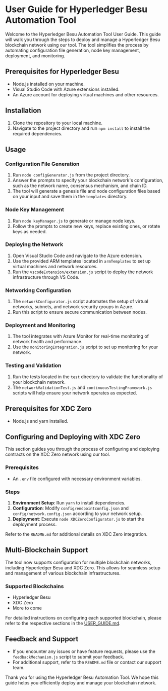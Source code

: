 # User Guide for Hyperledger Besu Automation Tool

Welcome to the Hyperledger Besu Automation Tool User Guide. This guide will walk you through the steps to deploy and manage a Hyperledger Besu blockchain network using our tool. The tool simplifies the process by automating configuration file generation, node key management, deployment, and monitoring.

## Prerequisites for Hyperledger Besu

- Node.js installed on your machine.
- Visual Studio Code with Azure extensions installed.
- An Azure account for deploying virtual machines and other resources.

## Installation

1. Clone the repository to your local machine.
2. Navigate to the project directory and run `npm install` to install the required dependencies.

## Usage

### Configuration File Generation

1. Run `node configGenerator.js` from the project directory.
2. Answer the prompts to specify your blockchain network's configuration, such as the network name, consensus mechanism, and chain ID.
3. The tool will generate a genesis file and node configuration files based on your input and save them in the `templates` directory.

### Node Key Management

1. Run `node keyManager.js` to generate or manage node keys.
2. Follow the prompts to create new keys, replace existing ones, or rotate keys as needed.

### Deploying the Network

1. Open Visual Studio Code and navigate to the Azure extension.
2. Use the provided ARM templates located in `armTemplates` to set up virtual machines and network resources.
3. Run the `vscodeExtension/extension.js` script to deploy the network infrastructure through VS Code.

### Networking Configuration

1. The `networkConfigurator.js` script automates the setup of virtual networks, subnets, and network security groups in Azure.
2. Run this script to ensure secure communication between nodes.

### Deployment and Monitoring

1. The tool integrates with Azure Monitor for real-time monitoring of network health and performance.
2. Use the `monitoringIntegration.js` script to set up monitoring for your network.

### Testing and Validation

1. Run the tests located in the `test` directory to validate the functionality of your blockchain network.
2. The `networkValidationTest.js` and `continuousTestingFramework.js` scripts will help ensure your network operates as expected.

## Prerequisites for XDC Zero

- Node.js and yarn installed.

## Configuring and Deploying with XDC Zero

This section guides you through the process of configuring and deploying contracts on the XDC Zero network using our tool.

### Prerequisites

- An `.env` file configured with necessary environment variables.

### Steps

1. **Environment Setup**: Run `yarn` to install dependencies.
2. **Configuration**: Modify `config/endpointconfig.json` and `config/network.config.json` according to your network setup.
3. **Deployment**: Execute `node XDCZeroConfigurator.js` to start the deployment process.

Refer to the `README.md` for additional details on XDC Zero integration.

## Multi-Blockchain Support

The tool now supports configuration for multiple blockchain networks, including Hyperledger Besu and XDC Zero. This allows for seamless setup and management of various blockchain infrastructures.

### Supported Blockchains

- Hyperledger Besu
- XDC Zero
- More to come

For detailed instructions on configuring each supported blockchain, please refer to the respective sections in the [USER_GUIDE.md](docs/USER_GUIDE.md).

## Feedback and Support

- If you encounter any issues or have feature requests, please use the `feedbackMechanism.js` script to submit your feedback.
- For additional support, refer to the `README.md` file or contact our support team.

Thank you for using the Hyperledger Besu Automation Tool. We hope this guide helps you efficiently deploy and manage your blockchain network.
